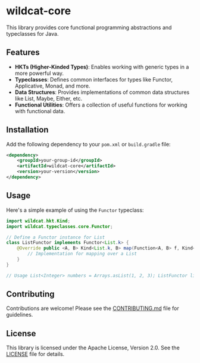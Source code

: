 # wildcat-core
This library provides core functional programming abstractions and typeclasses for Java.
## Features
- **HKTs (Higher-Kinded Types)**: Enables working with generic types in a more powerful way.
- **Typeclasses**: Defines common interfaces for types like Functor, Applicative, Monad, and more.
- **Data Structures**: Provides implementations of common data structures like List, Maybe, Either, etc.
- **Functional Utilities**: Offers a collection of useful functions for working with functional data.
## Installation
Add the following dependency to your `pom.xml` or `build.gradle` file:


```xml 
<dependency> 
    <groupId>your-group-id</groupId> 
    <artifactId>wildcat-core</artifactId> 
    <version>your-version</version> 
</dependency>
```

## Usage
Here's a simple example of using the `Functor` typeclass:


```java 
import wildcat.hkt.Kind; 
import wildcat.typeclasses.core.Functor;

// Define a Functor instance for List 
class ListFunctor implements Functor<List.k> { 
    @Override public <A, B> Kind<List.k, B> map(Function<A, B> f, Kind<List.k, A> fa) { 
        // Implementation for mapping over a List 
    } 
}

// Usage List<Integer> numbers = Arrays.asList(1, 2, 3); ListFunctor listFunctor = new ListFunctor(); Kind<List.k, String> mappedNumbers = listFunctor.map(String::valueOf, numbers);
```

## Contributing
Contributions are welcome! Please see the [CONTRIBUTING.md](CONTRIBUTING.md) file for guidelines.

## License
This library is licensed under the Apache License, Version 2.0. See the [LICENSE](LICENSE) file for details.